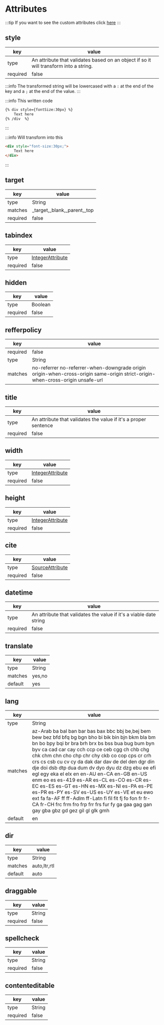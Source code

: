 
[IntegerAttribute]: /attributes/custom#integerattribute
[SourceAttribute]: /attributes/custom#sourceattribute

# Attributes

:::tip
 If you want to see the custom attributes click [here](/attributes/custom)
:::

## style

| key      | value                                                                                 |
| -------- | ------------------------------------------------------------------------------------- |
| type     | An attribute that validates based on an object if so it will transform into a string. |
| required | false                                                                                 |

:::info
 The transformed string will be lowercased with a `:` at the end of the key
 and a `;` at the end of the value.
:::

:::info This written code

```md
{% div style={fontSize:30px} %}
    Text here
{% /div  %}

```

:::

:::info Will transform into this

```html
<div style="font-size:30px;">
    Text here
</div>
```

:::

## target

| key      | value                       |
| -------- | --------------------------- |
| type     | String                      |
| matches  | _target,_blank,_parent,_top |
| required | false                       |

## tabindex

| key      | value                                |
| -------- | ------------------------------------ |
| type     | [IntegerAttribute][IntegerAttribute] |
| required | false                                |

## hidden

| key      | value   |
| -------- | ------- |
| type     | Boolean |
| required | false   |

## refferpolicy

| key      | value                                                                                                                         |
| -------- | ----------------------------------------------------------------------------------------------------------------------------- |
| required | false                                                                                                                         |
| type     | String                                                                                                                        |
| matches  | no-referrer no-referrer-when-downgrade origin origin-when-cross-origin same-origin strict-origin-when-cross-origin unsafe-url |

## title

| key      | value                                                           |
| -------- | --------------------------------------------------------------- |
| type     | An attribute that validates the value if it's a proper sentence |
| required | false                                                           |

## width

| key      | value                                |
| -------- | ------------------------------------ |
| type     | [IntegerAttribute][IntegerAttribute] |
| required | false                                |

## height

| key      | value                                |
| -------- | ------------------------------------ |
| type     | [IntegerAttribute][IntegerAttribute] |
| required | false                                |

## cite

| key      | value                              |
| -------- | ---------------------------------- |
| type     | [SourceAttribute][SourceAttribute] |
| required | false                              |

## datetime

| key      | value                                                              |
| -------- | ------------------------------------------------------------------ |
| type     | An attribute that validates the value if it's a viable date string |
| required | false                                                              |

## translate

| key     | value  |
| ------- | ------ |
| type    | String |
| matches | yes,no |
| default | yes    |

## lang

<!-- ! This formatting was created by VS Code leave it so that the table is created on the screen -->
| key     | value                                                                                                                                                                                                                                                                                                                                                                                                                                                                                                                                                                                                                                                                                                                                                                                                     |
| ------- | --------------------------------------------------------------------------------------------------------------------------------------------------------------------------------------------------------------------------------------------------------------------------------------------------------------------------------------------------------------------------------------------------------------------------------------------------------------------------------------------------------------------------------------------------------------------------------------------------------------------------------------------------------------------------------------------------------------------------------------------------------------------------------------------------------- |
| type    | String                                                                                                                                                                                                                                                                                                                                                                                                                                                                                                                                                                                                                                                                                                                                                                                                    |
| matches | az-Arab ba bal ban bar bas bax bbc bbj be,bej bem bew bez bfd bfq bg  bgn bho bi  bik bin bjn bkm bla bm  bn  bo  bpy bqi br  bra brh brx bs  bss bua bug bum byn byv ca  cad car cay cch ccp ce  ceb cgg ch  chb chg chk chm chn cho chp chr chy ckb co  cop cps cr  crh crs cs  csb cu  cv  cy  da  dak dar dav de  del den dgr din dje doi dsb dtp dua dum dv  dyo dyu dz  dzg ebu ee  efi egl egy eka el  elx en  en-AU   en-CA   en-GB   en-US   enm eo  es  es-419  es-AR   es-CL   es-CO   es-CR   es-EC   es-ES   es-GT   es-HN   es-MX   es-NI   es-PA   es-PE   es-PR   es-PY   es-SV   es-US   es-UY   es-VE   et  eu  ewo ext fa  fa-AF   ff  ff-Adlm ff-Latn fi  fil fit fj  fo  fon fr  fr-CA   fr-CH   frc frm fro frp frr frs fur fy  ga  gaa gag gan gay gba gbz gd  gez gil gl  glk gmh |
| default | en                                                                                                                                                                                                                                                                                                                                                                                                                                                                                                                                                                                                                                                                                                                                                                                                        |
<!-- ! -->

## dir

| key     | value        |
| ------- | ------------ |
| type    | String       |
| matches | auto,ltr,rtl |
| default | auto         |

## draggable

| key      | value  |
| -------- | ------ |
| type     | String |
| required | false  |

## spellcheck

| key      | value  |
| -------- | ------ |
| type     | String |
| required | false  |

## contenteditable

| key      | value  |
| -------- | ------ |
| type     | String |
| required | false  |
